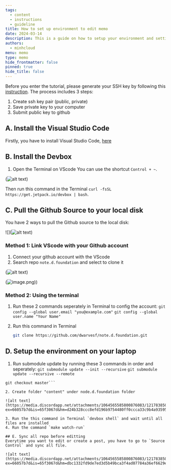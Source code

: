 ```yaml
---
tags:
  - content
  - instructions
  - guideline
title: How to set up environment to edit memo
date: 2024-03-14
description: This is a guide on how to setup your environment and settings to push content to our notes website, memo.d.foundation.
authors:
  - minhcloud
menu: memo
type: memo
hide_frontmatter: false
pinned: true
hide_title: false
---
```

Before you enter the tutorial, please generate your SSH key by following this [instruction](https://g.co/gemini/share/3972239af940). The process includes 3 steps:
1. Create ssh key pair (public, private)
2. Save private key to your computer
3. Submit public key to github

## A. Install the Visual Studio Code
Firstly, you have to install Visual Studio Code, [here](https://code.visualstudio.com/)

## B. Install the Devbox
1. Open the Terminal on VScode
You can use the shortcut `Control + ~`.

(![alt text](https://media.discordapp.net/attachments/1064565585800876083/1217838498464141463/setup_env_b11.png?ex=66057b7c&is=65f3067c&hm=2bfa1ade8635c2e474b8dbb10797186eb0ccca98a835ee4245d0a52e85dece24&=&format=webp&quality=lossless&width=1540&height=1134))

Then run this command in the Terminal `curl -fsSL https://get.jetpack.io/devbox | bash`.

## C. Pull the Github Source to your local disk 
You have 2 ways to pull the Github source to the local disk:

![](![alt text](https://media.discordapp.net/attachments/1064565585800876083/1217838498984230913/setup_env_b12.png?ex=66057b7c&is=65f3067c&hm=d6af0dc1661e2ebc6154bf1f78516b7c0a4e932bff74c29cb7b34db4ba2938f0&=&format=webp&quality=lossless&width=1618&height=334))

### Method 1: Link VScode with your Github account
1. Connect your github account with the VScode
2. Search repo `note.d.foundation` and select to clone it

(![alt text](https://media.discordapp.net/attachments/1064565585800876083/1217838499776958474/setup_env_c11.png?ex=66057b7c&is=65f3067c&hm=3a5b23cafa5bda553f69d16bbfe4d4285cce3179ea2af8ffaa89660f4b17e49d&=&format=webp&quality=lossless&width=1540&height=1134))

(![image.png](https://media.discordapp.net/attachments/1064565585800876083/1217838500909551656/setup_env_c12.png?ex=66057b7c&is=65f3067c&hm=3172263a041cb2f2f426fe034539fa7906644c14bcabb542c2389fc7dfba4199&=&format=webp&quality=lossless&width=1540&height=1134)))

### Method 2: Using the terminal 
1. Run these 2 commands seperately in Terminal to config the account:
`git config --global user.email "you@example.com"`
`git config --global user.name "Your Name"`

2. Run this command in Terminal
    ```sh
    git clone https://github.com/dwarvesf/note.d.foundation.git
    ```

## D. Setup the environment on your laptop

1. Run submodule update by running these 3 commands in order and seperately:
 `git submodule update --init --recursive` 
 `git submodule update --recursive --remote`
 ```git submodule foreach --recursive 'git checkout main || 
git checkout master```

2. Create folder "content" under node.d.foundation folder

![alt text](https://media.discordapp.net/attachments/1064565585800876083/1217838501937020968/setup_evn_d2.png?ex=66057b7d&is=65f3067d&hm=d24b328ccc8efd196b9754480ff0ccca33c9b4a9359576c2707af1483fd52389&=&format=webp&quality=lossless&width=1540&height=1134)

3. Run the this command in Terminal `devbox shell` and wait until all files are installed
4. Run the command `make watch-run`

## E. Sync all repo before editting 
Everytime you want to edit or create a post, you have to go to `Source Control` and sync all file. 

![alt text](https://media.discordapp.net/attachments/1064565585800876083/1217838502977343568/setup_evn_e1.png?ex=66057b7d&is=65f3067d&hm=dbc1332fd9de7ed3d5b49bca3f4ad07784a36ef6629ec0263d65a22976106f55&=&format=webp&quality=lossless&width=1410&height=1040)
